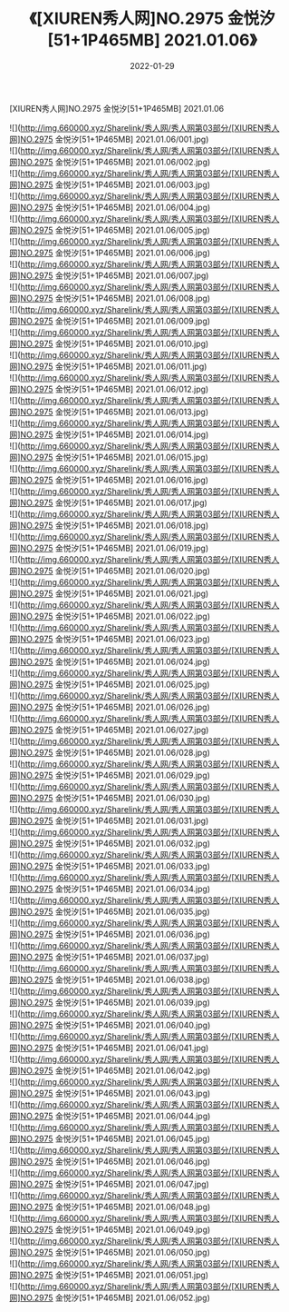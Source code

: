 ﻿---
layout: post
title:  《[XIUREN秀人网]NO.2975 金悦汐[51+1P465MB] 2021.01.06》
date:   2022-01-29
img: http://img.660000.xyz/Sharelink/秀人网/秀人网第03部分/[XIUREN秀人网]NO.2975 金悦汐[51+1P465MB] 2021.01.06/000.jpg
categories: [美女, 清纯, 唯美]
---

[XIUREN秀人网]NO.2975 金悦汐[51+1P465MB] 2021.01.06

 ![](http://img.660000.xyz/Sharelink/秀人网/秀人网第03部分/[XIUREN秀人网]NO.2975 金悦汐[51+1P465MB] 2021.01.06/001.jpg) <br>![](http://img.660000.xyz/Sharelink/秀人网/秀人网第03部分/[XIUREN秀人网]NO.2975 金悦汐[51+1P465MB] 2021.01.06/002.jpg) <br>![](http://img.660000.xyz/Sharelink/秀人网/秀人网第03部分/[XIUREN秀人网]NO.2975 金悦汐[51+1P465MB] 2021.01.06/003.jpg) <br>![](http://img.660000.xyz/Sharelink/秀人网/秀人网第03部分/[XIUREN秀人网]NO.2975 金悦汐[51+1P465MB] 2021.01.06/004.jpg) <br>![](http://img.660000.xyz/Sharelink/秀人网/秀人网第03部分/[XIUREN秀人网]NO.2975 金悦汐[51+1P465MB] 2021.01.06/005.jpg) <br>![](http://img.660000.xyz/Sharelink/秀人网/秀人网第03部分/[XIUREN秀人网]NO.2975 金悦汐[51+1P465MB] 2021.01.06/006.jpg) <br>![](http://img.660000.xyz/Sharelink/秀人网/秀人网第03部分/[XIUREN秀人网]NO.2975 金悦汐[51+1P465MB] 2021.01.06/007.jpg) <br>![](http://img.660000.xyz/Sharelink/秀人网/秀人网第03部分/[XIUREN秀人网]NO.2975 金悦汐[51+1P465MB] 2021.01.06/008.jpg) <br>![](http://img.660000.xyz/Sharelink/秀人网/秀人网第03部分/[XIUREN秀人网]NO.2975 金悦汐[51+1P465MB] 2021.01.06/009.jpg) <br>![](http://img.660000.xyz/Sharelink/秀人网/秀人网第03部分/[XIUREN秀人网]NO.2975 金悦汐[51+1P465MB] 2021.01.06/010.jpg) <br>![](http://img.660000.xyz/Sharelink/秀人网/秀人网第03部分/[XIUREN秀人网]NO.2975 金悦汐[51+1P465MB] 2021.01.06/011.jpg) <br>![](http://img.660000.xyz/Sharelink/秀人网/秀人网第03部分/[XIUREN秀人网]NO.2975 金悦汐[51+1P465MB] 2021.01.06/012.jpg) <br>![](http://img.660000.xyz/Sharelink/秀人网/秀人网第03部分/[XIUREN秀人网]NO.2975 金悦汐[51+1P465MB] 2021.01.06/013.jpg) <br>![](http://img.660000.xyz/Sharelink/秀人网/秀人网第03部分/[XIUREN秀人网]NO.2975 金悦汐[51+1P465MB] 2021.01.06/014.jpg) <br>![](http://img.660000.xyz/Sharelink/秀人网/秀人网第03部分/[XIUREN秀人网]NO.2975 金悦汐[51+1P465MB] 2021.01.06/015.jpg) <br>![](http://img.660000.xyz/Sharelink/秀人网/秀人网第03部分/[XIUREN秀人网]NO.2975 金悦汐[51+1P465MB] 2021.01.06/016.jpg) <br>![](http://img.660000.xyz/Sharelink/秀人网/秀人网第03部分/[XIUREN秀人网]NO.2975 金悦汐[51+1P465MB] 2021.01.06/017.jpg) <br>![](http://img.660000.xyz/Sharelink/秀人网/秀人网第03部分/[XIUREN秀人网]NO.2975 金悦汐[51+1P465MB] 2021.01.06/018.jpg) <br>![](http://img.660000.xyz/Sharelink/秀人网/秀人网第03部分/[XIUREN秀人网]NO.2975 金悦汐[51+1P465MB] 2021.01.06/019.jpg) <br>![](http://img.660000.xyz/Sharelink/秀人网/秀人网第03部分/[XIUREN秀人网]NO.2975 金悦汐[51+1P465MB] 2021.01.06/020.jpg) <br>![](http://img.660000.xyz/Sharelink/秀人网/秀人网第03部分/[XIUREN秀人网]NO.2975 金悦汐[51+1P465MB] 2021.01.06/021.jpg) <br>![](http://img.660000.xyz/Sharelink/秀人网/秀人网第03部分/[XIUREN秀人网]NO.2975 金悦汐[51+1P465MB] 2021.01.06/022.jpg) <br>![](http://img.660000.xyz/Sharelink/秀人网/秀人网第03部分/[XIUREN秀人网]NO.2975 金悦汐[51+1P465MB] 2021.01.06/023.jpg) <br>![](http://img.660000.xyz/Sharelink/秀人网/秀人网第03部分/[XIUREN秀人网]NO.2975 金悦汐[51+1P465MB] 2021.01.06/024.jpg) <br>![](http://img.660000.xyz/Sharelink/秀人网/秀人网第03部分/[XIUREN秀人网]NO.2975 金悦汐[51+1P465MB] 2021.01.06/025.jpg) <br>![](http://img.660000.xyz/Sharelink/秀人网/秀人网第03部分/[XIUREN秀人网]NO.2975 金悦汐[51+1P465MB] 2021.01.06/026.jpg) <br>![](http://img.660000.xyz/Sharelink/秀人网/秀人网第03部分/[XIUREN秀人网]NO.2975 金悦汐[51+1P465MB] 2021.01.06/027.jpg) <br>![](http://img.660000.xyz/Sharelink/秀人网/秀人网第03部分/[XIUREN秀人网]NO.2975 金悦汐[51+1P465MB] 2021.01.06/028.jpg) <br>![](http://img.660000.xyz/Sharelink/秀人网/秀人网第03部分/[XIUREN秀人网]NO.2975 金悦汐[51+1P465MB] 2021.01.06/029.jpg) <br>![](http://img.660000.xyz/Sharelink/秀人网/秀人网第03部分/[XIUREN秀人网]NO.2975 金悦汐[51+1P465MB] 2021.01.06/030.jpg) <br>![](http://img.660000.xyz/Sharelink/秀人网/秀人网第03部分/[XIUREN秀人网]NO.2975 金悦汐[51+1P465MB] 2021.01.06/031.jpg) <br>![](http://img.660000.xyz/Sharelink/秀人网/秀人网第03部分/[XIUREN秀人网]NO.2975 金悦汐[51+1P465MB] 2021.01.06/032.jpg) <br>![](http://img.660000.xyz/Sharelink/秀人网/秀人网第03部分/[XIUREN秀人网]NO.2975 金悦汐[51+1P465MB] 2021.01.06/033.jpg) <br>![](http://img.660000.xyz/Sharelink/秀人网/秀人网第03部分/[XIUREN秀人网]NO.2975 金悦汐[51+1P465MB] 2021.01.06/034.jpg) <br>![](http://img.660000.xyz/Sharelink/秀人网/秀人网第03部分/[XIUREN秀人网]NO.2975 金悦汐[51+1P465MB] 2021.01.06/035.jpg) <br>![](http://img.660000.xyz/Sharelink/秀人网/秀人网第03部分/[XIUREN秀人网]NO.2975 金悦汐[51+1P465MB] 2021.01.06/036.jpg) <br>![](http://img.660000.xyz/Sharelink/秀人网/秀人网第03部分/[XIUREN秀人网]NO.2975 金悦汐[51+1P465MB] 2021.01.06/037.jpg) <br>![](http://img.660000.xyz/Sharelink/秀人网/秀人网第03部分/[XIUREN秀人网]NO.2975 金悦汐[51+1P465MB] 2021.01.06/038.jpg) <br>![](http://img.660000.xyz/Sharelink/秀人网/秀人网第03部分/[XIUREN秀人网]NO.2975 金悦汐[51+1P465MB] 2021.01.06/039.jpg) <br>![](http://img.660000.xyz/Sharelink/秀人网/秀人网第03部分/[XIUREN秀人网]NO.2975 金悦汐[51+1P465MB] 2021.01.06/040.jpg) <br>![](http://img.660000.xyz/Sharelink/秀人网/秀人网第03部分/[XIUREN秀人网]NO.2975 金悦汐[51+1P465MB] 2021.01.06/041.jpg) <br>![](http://img.660000.xyz/Sharelink/秀人网/秀人网第03部分/[XIUREN秀人网]NO.2975 金悦汐[51+1P465MB] 2021.01.06/042.jpg) <br>![](http://img.660000.xyz/Sharelink/秀人网/秀人网第03部分/[XIUREN秀人网]NO.2975 金悦汐[51+1P465MB] 2021.01.06/043.jpg) <br>![](http://img.660000.xyz/Sharelink/秀人网/秀人网第03部分/[XIUREN秀人网]NO.2975 金悦汐[51+1P465MB] 2021.01.06/044.jpg) <br>![](http://img.660000.xyz/Sharelink/秀人网/秀人网第03部分/[XIUREN秀人网]NO.2975 金悦汐[51+1P465MB] 2021.01.06/045.jpg) <br>![](http://img.660000.xyz/Sharelink/秀人网/秀人网第03部分/[XIUREN秀人网]NO.2975 金悦汐[51+1P465MB] 2021.01.06/046.jpg) <br>![](http://img.660000.xyz/Sharelink/秀人网/秀人网第03部分/[XIUREN秀人网]NO.2975 金悦汐[51+1P465MB] 2021.01.06/047.jpg) <br>![](http://img.660000.xyz/Sharelink/秀人网/秀人网第03部分/[XIUREN秀人网]NO.2975 金悦汐[51+1P465MB] 2021.01.06/048.jpg) <br>![](http://img.660000.xyz/Sharelink/秀人网/秀人网第03部分/[XIUREN秀人网]NO.2975 金悦汐[51+1P465MB] 2021.01.06/049.jpg) <br>![](http://img.660000.xyz/Sharelink/秀人网/秀人网第03部分/[XIUREN秀人网]NO.2975 金悦汐[51+1P465MB] 2021.01.06/050.jpg) <br>![](http://img.660000.xyz/Sharelink/秀人网/秀人网第03部分/[XIUREN秀人网]NO.2975 金悦汐[51+1P465MB] 2021.01.06/051.jpg) <br>![](http://img.660000.xyz/Sharelink/秀人网/秀人网第03部分/[XIUREN秀人网]NO.2975 金悦汐[51+1P465MB] 2021.01.06/052.jpg) <br>